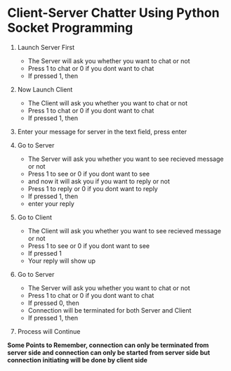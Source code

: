 # Client-Server Chatter Using Python Socket Programming


1. Launch Server First
	- The Server will ask you whether you want to chat or not
	- Press 1 to chat or 0 if you dont want to chat
	- If pressed 1, then

2. Now Launch Client
	- The Client will ask you whether you want to chat or not
	- Press 1 to chat or 0 if you dont want to chat
	- If pressed 1, then

3. Enter your message for server in the text field, press enter

4. Go to Server
	- The Server will ask you whether you want to see recieved message or not
	- Press 1 to see or 0 if you dont want to see
	- and now it will ask you if you want to reply or not
	- Press 1 to reply or 0 if you dont want to reply
	- If pressed 1, then
	- enter your reply

5. Go to Client
	- The Client will ask you whether you want to see recieved message or not
	- Press 1 to see or 0 if you dont want to see
	- If pressed 1
	- Your reply will show up

6. Go to Server
	- The Server will ask you whether you want to chat or not
	- Press 1 to chat or 0 if you dont want to chat
	- If pressed 0, then
	- Connection will be terminated for both Server and Client
	- If pressed 1, then

7. Process will Continue

**Some Points to Remember, connection can only be terminated from server side and connection can only be started from server side but connection initiating will be done by client side**